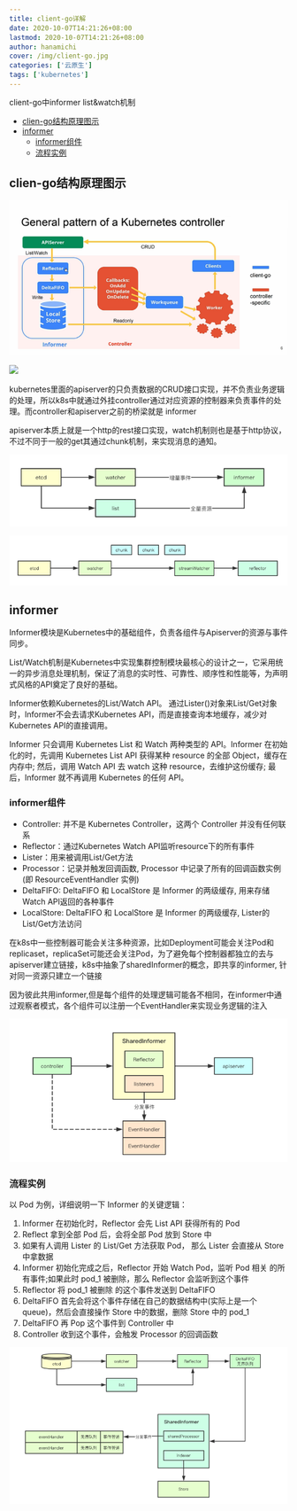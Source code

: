 ```yaml
---
title: client-go详解
date: 2020-10-07T14:21:26+08:00
lastmod: 2020-10-07T14:21:26+08:00
author: hanamichi
cover: /img/client-go.jpg
categories: ['云原生']
tags: ['kubernetes']
---
```


client-go中informer list&watch机制

<!--more-->

- [clien-go结构原理图示](#clien-go结构原理图示)
- [informer](#informer)
  - [informer组件](#informer组件)
  - [流程实例](#流程实例)

## clien-go结构原理图示

![](/img/inpost/client-go/client-go-1.png)

![](/img/inpost/client-go/client-go-2.jepg)

kubernetes里面的apiserver的只负责数据的CRUD接口实现，并不负责业务逻辑的处理，所以k8s中就通过外挂controller通过对应资源的控制器来负责事件的处理。而controller和apiserver之前的桥梁就是 informer

apiserver本质上就是一个http的rest接口实现，watch机制则也是基于http协议，不过不同于一般的get其通过chunk机制，来实现消息的通知。

![](/img/inpost/client-go/client-go-3.png)

![](/img/inpost/client-go/client-go-4.png)

## informer

Informer模块是Kubernetes中的基础组件，负责各组件与Apiserver的资源与事件同步。

List/Watch机制是Kubernetes中实现集群控制模块最核心的设计之一，它采用统一的异步消息处理机制，保证了消息的实时性、可靠性、顺序性和性能等，为声明式风格的API奠定了良好的基础。

Informer依赖Kubernetes的List/Watch API。 通过Lister()对象来List/Get对象时，Informer不会去请求Kubernetes API，而是直接查询本地缓存，减少对Kubernetes API的直接调用。

Informer 只会调用 Kubernetes List 和 Watch 两种类型的 API。Informer 在初始化的时，先调用 Kubernetes List API 获得某种 resource 的全部 Object，缓存在内存中; 然后，调用 Watch API 去 watch 这种 resource，去维护这份缓存; 最后，Informer 就不再调用 Kubernetes 的任何 API。

### informer组件

- Controller:  并不是 Kubernetes Controller，这两个 Controller 并没有任何联系
- Reflector：通过Kubernetes Watch API监听resource下的所有事件
- Lister：用来被调用List/Get方法
- Processor：记录并触发回调函数, Processor 中记录了所有的回调函数实例(即 ResourceEventHandler 实例)
- DeltaFIFO: DeltaFIFO 和 LocalStore 是 Informer 的两级缓存, 用来存储Watch API返回的各种事件
- LocalStore: DeltaFIFO 和 LocalStore 是 Informer 的两级缓存, Lister的List/Get方法访问

在k8s中一些控制器可能会关注多种资源，比如Deployment可能会关注Pod和replicaset，replicaSet可能还会关注Pod，为了避免每个控制器都独立的去与apiserver建立链接，k8s中抽象了sharedInformer的概念，即共享的informer, 针对同一资源只建立一个链接

因为彼此共用informer,但是每个组件的处理逻辑可能各不相同，在informer中通过观察者模式，各个组件可以注册一个EventHandler来实现业务逻辑的注入

![](/img/inpost/client-go/client-go-5.png)

### 流程实例

以 Pod 为例，详细说明一下 Informer 的关键逻辑：

1. Informer 在初始化时，Reflector 会先 List API 获得所有的 Pod
2. Reflect 拿到全部 Pod 后，会将全部 Pod 放到 Store 中
3. 如果有人调用 Lister 的 List/Get 方法获取 Pod， 那么 Lister 会直接从 Store 中拿数据
4. Informer 初始化完成之后，Reflector 开始 Watch Pod，监听 Pod 相关 的所有事件;如果此时 pod_1 被删除，那么 Reflector 会监听到这个事件
5. Reflector 将 pod_1 被删除 的这个事件发送到 DeltaFIFO
6. DeltaFIFO 首先会将这个事件存储在自己的数据结构中(实际上是一个 queue)，然后会直接操作 Store 中的数据，删除 Store 中的 pod_1
7. DeltaFIFO 再 Pop 这个事件到 Controller 中
8. Controller 收到这个事件，会触发 Processor 的回调函数

![](/img/inpost/client-go/client-go-6.png)